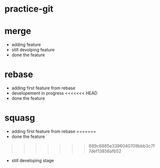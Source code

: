 # practice-git


# merge
* adding feature
* still devolping feature
* done the feature

# rebase 
* adding first feature from rebase
* developement in progress
<<<<<<< HEAD
* done the feature

# squasg 
* adding first feature from rebase
=======
* done the feature
>>>>>>> 889c6885e3396040709bbb3c7f7def13856afb52

* still developing stage
